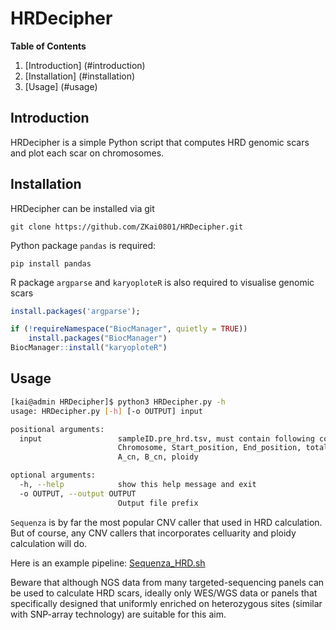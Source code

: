 # HRDecipher

**Table of Contents**

1. [Introduction] (#introduction)
2. [Installation] (#installation)
3. [Usage] (#usage)



## Introduction

HRDecipher is a simple Python script that computes HRD genomic scars and plot each scar on chromosomes. 

## Installation 

HRDecipher can be installed via git

```git clone https://github.com/ZKai0801/HRDecipher.git```

Python package `pandas` is required:

```pip install pandas```

R package `argparse` and `karyoploteR` is also required to visualise genomic scars

```R
install.packages('argparse');

if (!requireNamespace("BiocManager", quietly = TRUE))
    install.packages("BiocManager")
BiocManager::install("karyoploteR")
```



## Usage

```bash
[kai@admin HRDecipher]$ python3 HRDecipher.py -h
usage: HRDecipher.py [-h] [-o OUTPUT] input

positional arguments:
  input                 sampleID.pre_hrd.tsv, must contain following columns:
                        Chromosome, Start_position, End_position, total_cn,
                        A_cn, B_cn, ploidy

optional arguments:
  -h, --help            show this help message and exit
  -o OUTPUT, --output OUTPUT
                        Output file prefix
```

`Sequenza` is by far the most popular CNV caller that used in HRD calculation. But of course, any CNV callers that incorporates celluarity and ploidy calculation will do. 

Here is an example pipeline:  [Sequenza_HRD.sh](https://github.com/ZKai0801/HRDecipher/blob/master/Sequenza_HRD.sh)

Beware that although NGS data from many targeted-sequencing panels can be used to calculate HRD scars, ideally only WES/WGS data or panels that specifically designed that uniformly enriched on heterozygous sites (similar with SNP-array technology) are suitable for this aim.